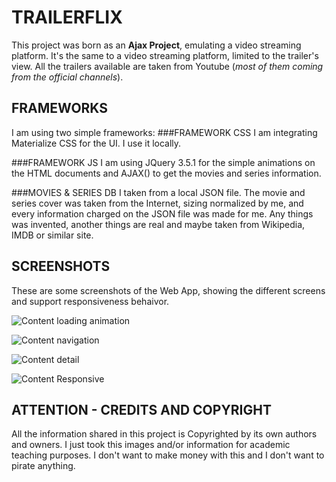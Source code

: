 # TRAILERFLIX
This project was born as an **Ajax Project**, emulating a video streaming platform.
It's the same to a video streaming platform, limited to the trailer's view. All the trailers available are taken from Youtube (_most of them coming from the official channels_).

## FRAMEWORKS
I am using two simple frameworks:
###FRAMEWORK CSS
I am integrating Materialize CSS for the UI. I use it locally.

###FRAMEWORK JS
I am using JQuery 3.5.1 for the simple animations on the HTML documents and AJAX() to get the movies and series information.

###MOVIES & SERIES DB
I taken from a local JSON file. The movie and series cover was taken from the Internet, sizing normalized by me, and every information charged on the JSON file was made for me. Any things was invented, another things are real and maybe taken from Wikipedia, IMDB or similar site.

## SCREENSHOTS
These are some screenshots of the Web App, showing the different screens and support responsiveness behaivor. 

![Content loading animation](https://github.com/mobilepadawan/coderflix/blob/master/AJAX%20-%20Trailerflix/images/screenshots/vertical_loading.jpg)

![Content navigation](https://github.com/mobilepadawan/coderflix/blob/master/AJAX%20-%20Trailerflix/images/screenshots/vertical_navigation.jpg)

![Content detail](https://github.com/mobilepadawan/coderflix/blob/master/AJAX%20-%20Trailerflix/images/screenshots/vertical_detail.png)

![Content Responsive](https://github.com/mobilepadawan/coderflix/blob/master/AJAX%20-%20Trailerflix/images/screenshots/horizontal_navigation.png)

## ATTENTION - CREDITS AND COPYRIGHT
All the information shared in this project is Copyrighted by its own authors and owners. I just took this images and/or information for academic teaching purposes. I don't want to make money with this and I don't want to pirate anything.
